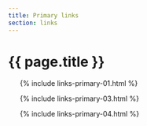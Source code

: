 ```yaml
---
title: Primary links
section: links
---
```

# {{ page.title }}

<ul>
{% include links-primary-01.html %}
</ul>

<ul>
{% include links-primary-03.html %}
</ul>

<ul>
{% include links-primary-04.html %}
</ul>
